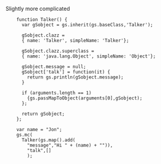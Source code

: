 Slightly more complicated

        function Talker() {
          var gSobject = gs.inherit(gs.baseClass,'Talker');

          gSobject.clazz =
          { name: 'Talker', simpleName: 'Talker'};

          gSobject.clazz.superclass =
          { name: 'java.lang.Object', simpleName: 'Object'};

          gSobject.message = null;
          gSobject['talk'] = function(it) {
            return gs.println(gSobject.message);
          }

          if (arguments.length == 1)
            {gs.passMapToObject(arguments[0],gSobject);
          };

          return gSobject;
        };

        var name = "Jon";
        gs.mc(
          Talker(gs.map().add(
            "message","Hi " + (name) + "")),
            "talk",[]
            );
